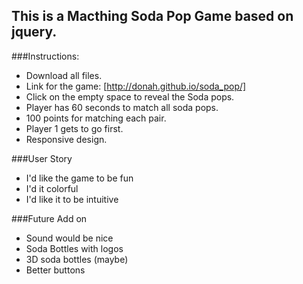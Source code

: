 ## This is a Macthing Soda Pop Game based on jquery.

###Instructions:
* Download all files.
* Link for the game: [http://donah.github.io/soda_pop/]
* Click on the empty space to reveal the Soda pops.
* Player has 60 seconds to match all soda pops.
* 100 points for matching each pair.
* Player 1 gets to go first.
* Responsive design.

###User Story
* I'd like the game to be fun
* I'd it colorful
* I'd like it to be intuitive

###Future Add on
* Sound would be nice
* Soda Bottles with logos
* 3D soda bottles (maybe)
* Better buttons


